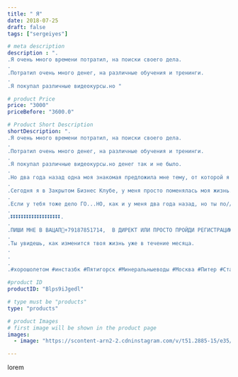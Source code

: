 ```yaml
---
title: " Я"
date: 2018-07-25
draft: false
tags: ["sergeiyes"]

# meta description
description : ".
.Я очень много времени потратил, на поиски своего дела.
.
.Потратил очень много денег, на различные обучения и тренинги.
.
.Я покупал различные видеокурсы.но "

# product Price
price: "3000"
priceBefore: "3600.0"

# Product Short Description
shortDescription: ".
.Я очень много времени потратил, на поиски своего дела.
.
.Потратил очень много денег, на различные обучения и тренинги.
.
.Я покупал различные видеокурсы.но денег так и не было.
.
.Но два года назад одна моя знакомая предложила мне тему, от которой я до сих пор в восторге.
.
.Сегодня я в Закрытом Бизнес Клубе, у меня просто поменялась моя жизнь.
.
.Если у тебя тоже дело ГО...НО, как и у меня два года назад, но ты по//-прежнему не здаешься и полон сил и энергии, .
.
.⏬⏬⏬⏬⏬⏬⏬⏬⏬⏬⏬⏬⏬⏬⏬⏬⏬⏬⏬.
.
.ПИШИ МНЕ В ВАЦАП📲+79187851714,  В ДИРЕКТ ИЛИ ПРОСТО ПРОЙДИ РЕГИСТРАЦИЮ ПО ССЫЛКЕ В ПРОФИЛЕ. .
.
.Ты увидешь, как изменится твоя жизнь уже в течение месяца.
.
.
.
.#хoрoшoлетoм #инстазбк #Пятигорск #Минеральныеводы #Москва #Питер #Ставрополь #Сочи #Симферополь #Севастополь #СКФО #УФО #Анапа #Краснодар #Екатеринбург #Челябинск #Ессентуки #Железноводск #Кисловодск #бизнес #Ростовнадону #gruppazahvata #Нижнийновгород #sergeystar #nl_int #biznes #бизнесидея  #Волгоград #churslabs"

#product ID
productID: "Blps9iJgedl"

# type must be "products"
type: "products"

# product Images
# first image will be shown in the product page
images:
  - image: "https://scontent-arn2-2.cdninstagram.com/v/t51.2885-15/e35/36989057_2089978474656665_4408493245957406720_n.jpg?tp=1&_nc_ht=scontent-arn2-2.cdninstagram.com&_nc_cat=105&_nc_ohc=na4agO-aCuUAX9o7Sd7&ccb=7-4&oh=13b86d49d03b5fc51d356a965caf8e66&oe=6084D941&_nc_sid=86f79a&ig_cache_key=MTgzMTE5MjQ2NjEwNDExNzA5Mw%3D%3D.2-ccb7-4"

---
```

lorem
